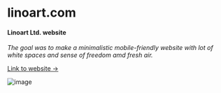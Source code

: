# linoart.com
#### Linoart Ltd. website

_The goal was to make a minimalistic mobile-friendly website with lot of white spaces and sense of freedom amd fresh air._

[Link to website ->](https://www.linoart.com)

![image](https://github.com/Nikolay-St-D/linoart.com/assets/126271396/986481c8-3522-46b1-b8aa-11f4248d148c)
